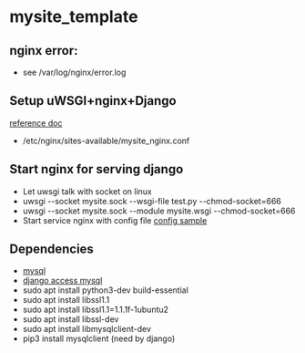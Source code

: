 # mysite_template

## nginx error: 
 - see /var/log/nginx/error.log

## Setup uWSGI+nginx+Django
[reference doc](https://uwsgi-docs.readthedocs.io/en/latest/tutorials/Django_and_nginx.html#configure-nginx-for-your-site)
 - /etc/nginx/sites-available/mysite_nginx.conf 

## Start nginx for serving django
- Let uwsgi talk with socket on linux
- uwsgi --socket mysite.sock --wsgi-file test.py --chmod-socket=666
- uwsgi --socket mysite.sock --module mysite.wsgi --chmod-socket=666
- Start service nginx with config file [config sample](https://uwsgi-docs.readthedocs.io/en/latest/tutorials/Django_and_nginx.html#configure-nginx-for-your-site)


## Dependencies
 - [mysql](https://www.digitalocean.com/community/tutorials/how-to-install-mysql-on-ubuntu-18-04)
 - [django access mysql](https://askubuntu.com/questions/1321141/unable-to-install-mysqlclient-on-ubuntu-20-10)
 - sudo apt install python3-dev build-essential
 - sudo apt install libssl1.1
 - sudo apt install libssl1.1=1.1.1f-1ubuntu2
 - sudo apt install libssl-dev
 - sudo apt install libmysqlclient-dev
 - pip3 install mysqlclient (need by django)
